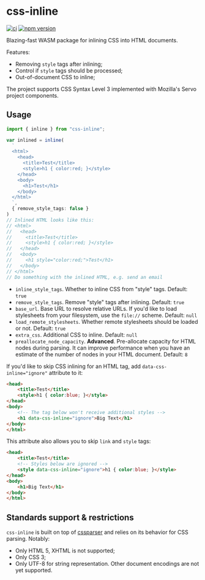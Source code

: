 # css-inline

[![ci](https://github.com/Stranger6667/css-inline/workflows/ci/badge.svg)](https://github.com/Stranger6667/css-inline/actions)
[![npm version](https://badge.fury.io/js/css-inline.svg)](https://badge.fury.io/js/css-inline)

Blazing-fast WASM package for inlining CSS into HTML documents.

Features:

- Removing ``style`` tags after inlining;
- Control if ``style`` tags should be processed;
- Out-of-document CSS to inline;

The project supports CSS Syntax Level 3 implemented with Mozilla's Servo project components.

## Usage

```typescript
import { inline } from "css-inline";

var inlined = inline(
  `
  <html>
    <head>
      <title>Test</title>
      <style>h1 { color:red; }</style>
    </head>
    <body>
      <h1>Test</h1>
    </body>
  </html>
  `,
  { remove_style_tags: false }
)
// Inlined HTML looks like this:
// <html>
//   <head>
//     <title>Test</title>
//     <style>h1 { color:red; }</style>
//   </head>
//   <body>
//     <h1 style="color:red;">Test</h1>
//   </body>
// </html>
// Do something with the inlined HTML, e.g. send an email
```

- `inline_style_tags`. Whether to inline CSS from "style" tags. Default: `true`
- `remove_style_tags`. Remove "style" tags after inlining. Default: `true`
- `base_url`. Base URL to resolve relative URLs. If you'd like to load stylesheets from your filesystem, use the `file://` scheme. Default: `null`
- `load_remote_stylesheets`. Whether remote stylesheets should be loaded or not. Default: `true`
- `extra_css`. Additional CSS to inline. Default: `null`
- `preallocate_node_capacity`. **Advanced**. Pre-allocate capacity for HTML nodes during parsing. It can improve performance when you have an estimate of the number of nodes in your HTML document. Default: `8`

If you'd like to skip CSS inlining for an HTML tag, add `data-css-inline="ignore"` attribute to it:

```html
<head>
    <title>Test</title>
    <style>h1 { color:blue; }</style>
</head>
<body>
    <!-- The tag below won't receive additional styles -->
    <h1 data-css-inline="ignore">Big Text</h1>
</body>
</html>
```

This attribute also allows you to skip `link` and `style` tags:

```html
<head>
    <title>Test</title>
    <!-- Styles below are ignored -->
    <style data-css-inline="ignore">h1 { color:blue; }</style>
</head>
<body>
    <h1>Big Text</h1>
</body>
</html>
```

## Standards support & restrictions

`css-inline` is built on top of [cssparser](https://crates.io/crates/cssparser) and relies on its behavior for CSS parsing.
Notably:

- Only HTML 5, XHTML is not supported;
- Only CSS 3;
- Only UTF-8 for string representation. Other document encodings are not yet supported.
